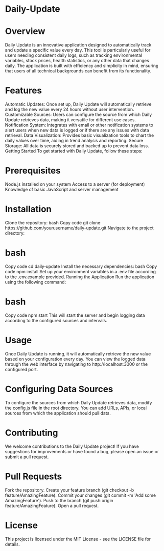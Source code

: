 # Daily-Update
# Overview
Daily Update is an innovative application designed to automatically track and update a specific value every day. This tool is particularly useful for users needing consistent daily logs, such as tracking environmental variables, stock prices, health statistics, or any other data that changes daily. The application is built with efficiency and simplicity in mind, ensuring that users of all technical backgrounds can benefit from its functionality.


# Features
Automatic Updates: Once set up, Daily Update will automatically retrieve and log the new value every 24 hours without user intervention.
Customizable Sources: Users can configure the source from which Daily Update retrieves data, making it versatile for different use cases.
Notification System: Integrates with email or other notification systems to alert users when new data is logged or if there are any issues with data retrieval.
Data Visualization: Provides basic visualization tools to chart the daily values over time, aiding in trend analysis and reporting.
Secure Storage: All data is securely stored and backed up to prevent data loss.
Getting Started
To get started with Daily Update, follow these steps:

# Prerequisites
Node.js installed on your system
Access to a server (for deployment)
Knowledge of basic JavaScript and server management

# Installation
Clone the repository:
bash
Copy code
git clone https://github.com/yourusername/daily-update.git
Navigate to the project directory:

# bash
Copy code
cd daily-update
Install the necessary dependencies:
bash
Copy code
npm install
Set up your environment variables in a .env file according to the .env.example provided.
Running the Application
Run the application using the following command:

# bash
Copy code
npm start
This will start the server and begin logging data according to the configured sources and intervals.

# Usage
Once Daily Update is running, it will automatically retrieve the new value based on your configuration every day. You can view the logged data through the web interface by navigating to http://localhost:3000 or the configured port.

# Configuring Data Sources
To configure the sources from which Daily Update retrieves data, modify the config.js file in the root directory. You can add URLs, APIs, or local sources from which the application should pull data.

# Contributing
We welcome contributions to the Daily Update project! If you have suggestions for improvements or have found a bug, please open an issue or submit a pull request.

# Pull Requests
Fork the repository.
Create your feature branch (git checkout -b feature/AmazingFeature).
Commit your changes (git commit -m 'Add some AmazingFeature').
Push to the branch (git push origin feature/AmazingFeature).
Open a pull request.

# License
This project is licensed under the MIT License - see the LICENSE file for details.
